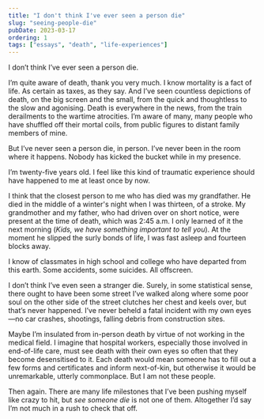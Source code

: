 ```yaml
---
title: "I don't think I've ever seen a person die"
slug: "seeing-people-die"
pubDate: 2023-03-17
ordering: 1
tags: ["essays", "death", "life-experiences"]
---
```


<span class="small-caps">I don’t think I’ve ever</span> seen a person die.

I’m quite aware of death, thank you very much. I know mortality is a fact of life. As certain as taxes, as they say. And I’ve seen countless depictions of death, on the big screen and the small, from the quick and thoughtless to the slow and agonising. Death is everywhere in the news, from the train derailments to the wartime atrocities. I’m aware of many, many people who have shuffled off their mortal coils, from public figures to distant family members of mine.

But I’ve never seen a person die, in person. I’ve never been in the room where it happens. Nobody has kicked the bucket while in my presence.

I’m twenty-five years old. I feel like this kind of traumatic experience should have happened to me at least once by now.

I think that the closest person to me who has died was my grandfather. He died in the middle of a winter's night when I was thirteen, of a stroke. My grandmother and my father, who had driven over on short notice, were present at the time of death, which was 2:45 a.m. I only learned of it the next morning (_Kids, we have something important to tell you_). At the moment he slipped the surly bonds of life, I was fast asleep and fourteen blocks away.

I know of classmates in high school and college who have departed from this earth. Some accidents, some suicides. All offscreen.

I don’t think I’ve even seen a stranger die. Surely, in some statistical sense, there ought to have been some street I’ve walked along where some poor soul on the other side of the street clutches her chest and keels over, but that’s never happened. I’ve never beheld a fatal incident with my own eyes—no car crashes, shootings, falling debris from construction sites.

Maybe I’m insulated from in-person death by virtue of not working in the medical field. I imagine that hospital workers, especially those involved in end-of-life care, must see death with their own eyes so often that they become desensitised to it. Each death would mean someone has to fill out a few forms and certificates and inform next-of-kin, but otherwise it would be unremarkable, utterly commonplace. But I am not these people.

Then again. There are many life milestones that I’ve been pushing myself like crazy to hit, but _see someone die_ is not one of them. Altogether I’d say I’m not much in a rush to check that off.